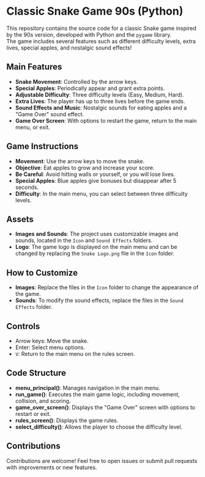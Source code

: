 # Classic Snake Game 90s (Python)

This repository contains the source code for a classic Snake game inspired by the 90s version, developed with Python and the `pygame` library.  
The game includes several features such as different difficulty levels, extra lives, special apples, and nostalgic sound effects!

## Main Features

- **Snake Movement**: Controlled by the arrow keys.
- **Special Apples**: Periodically appear and grant extra points.
- **Adjustable Difficulty**: Three difficulty levels (Easy, Medium, Hard).
- **Extra Lives**: The player has up to three lives before the game ends.
- **Sound Effects and Music**: Nostalgic sounds for eating apples and a "Game Over" sound effect.
- **Game Over Screen**: With options to restart the game, return to the main menu, or exit.

## Game Instructions

- **Movement**: Use the arrow keys to move the snake.
- **Objective**: Eat apples to grow and increase your score.
- **Be Careful**: Avoid hitting walls or yourself, or you will lose lives.
- **Special Apples**: Blue apples give bonuses but disappear after 5 seconds.
- **Difficulty**: In the main menu, you can select between three difficulty levels.

## Assets

- **Images and Sounds**: The project uses customizable images and sounds, located in the `Icon` and `Sound Effects` folders.
- **Logo**: The game logo is displayed on the main menu and can be changed by replacing the `Snake Logo.png` file in the `Icon` folder.

## How to Customize

- **Images**: Replace the files in the `Icon` folder to change the appearance of the game.
- **Sounds**: To modify the sound effects, replace the files in the `Sound Effects` folder.

## Controls

- Arrow keys: Move the snake.
- Enter: Select menu options.
- `V`: Return to the main menu on the rules screen.

## Code Structure

- **menu_principal()**: Manages navigation in the main menu.
- **run_game()**: Executes the main game logic, including movement, collision, and scoring.
- **game_over_screen()**: Displays the "Game Over" screen with options to restart or exit.
- **rules_screen()**: Displays the game rules.
- **select_difficulty()**: Allows the player to choose the difficulty level.

## Contributions

Contributions are welcome! Feel free to open issues or submit pull requests with improvements or new features.
